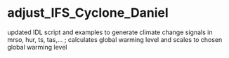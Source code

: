 # adjust_IFS_Cyclone_Daniel
updated IDL script and examples to generate climate change signals in mrso, hur, ts, tas,... ; calculates global warming level and scales to chosen global warming level
